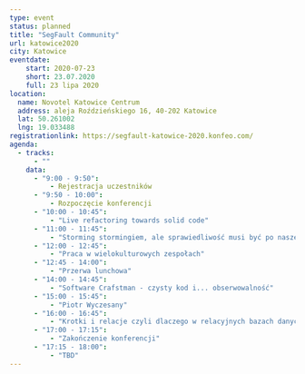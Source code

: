```yaml
---
type: event
status: planned
title: "SegFault Community"
url: katowice2020
city: Katowice
eventdate:
    start: 2020-07-23
    short: 23.07.2020
    full: 23 lipa 2020
location:
  name: Novotel Katowice Centrum
  address: aleja Roździeńskiego 16, 40-202 Katowice
  lat: 50.261002
  lng: 19.033488
registrationlink: https://segfault-katowice-2020.konfeo.com/
agenda:
  - tracks:
      - ""
    data:
      - "9:00 - 9:50":
          - Rejestracja uczestników
      - "9:50 - 10:00":
          - Rozpoczęcie konferencji
      - "10:00 - 10:45":
          - "Live refactoring towards solid code"
      - "11:00 - 11:45":
          - "Storming stormingiem, ale sprawiedliwość musi być po naszej stronie"
      - "12:00 - 12:45":
          - "Praca w wielokulturowych zespołach"
      - "12:45 - 14:00":
          - "Przerwa lunchowa"
      - "14:00 - 14:45":
          - "Software Crafstman - czysty kod i... obserwowalność"
      - "15:00 - 15:45":
          - "Piotr Wyczesany"
      - "16:00 - 16:45":
          - "Krotki i relacje czyli dlaczego w relacyjnych bazach danych nie ma tabel a SQL kłamie."
      - "17:00 - 17:15":
          - "Zakończenie konferencji"
      - "17:15 - 18:00":
          - "TBD"
---
```

